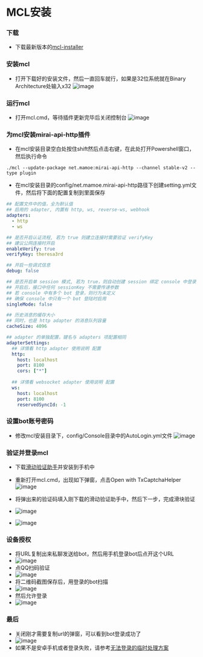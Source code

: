 # MCL安装

### 下载
- 下载最新版本的[mcl-installer](https://github.com/iTXTech/mcl-installer/releases)


### 安装mcl
- 打开下载好的安装文件，然后一直回车就行，如果是32位系统就在Binary Architecture处输入x32
![image](https://user-images.githubusercontent.com/89188316/161088266-461de87d-0e75-414b-aca3-fa3b7eb97e85.png)

### 运行mcl
- 打开mcl.cmd，等待插件更新完毕后关闭控制台
![image](https://user-images.githubusercontent.com/89188316/161089016-81ea8a98-1f74-4f11-96d8-679c5a613868.png)

### 为mcl安装mirai-api-http插件
- 在mcl安装目录空白处按住shift然后点击右键，在此处打开Powershell窗口，然后执行命令
```shell
./mcl --update-package net.mamoe:mirai-api-http --channel stable-v2 --type plugin
```
- 在mcl安装目录的config/net.mamoe.mirai-api-http路径下创建setting.yml文件，然后将下面的配置复制到里面保存
```yaml
## 配置文件中的值，全为默认值
## 启用的 adapter, 内置有 http, ws, reverse-ws, webhook
adapters:
  - http
  - ws

## 是否开启认证流程, 若为 true 则建立连接时需要验证 verifyKey
## 建议公网连接时开启
enableVerify: true
verifyKey: theresa3rd

## 开启一些调式信息
debug: false

## 是否开启单 session 模式, 若为 true，则自动创建 session 绑定 console 中登录的 bot
## 开启后，接口中任何 sessionKey 不需要传递参数
## 若 console 中有多个 bot 登录，则行为未定义
## 确保 console 中只有一个 bot 登陆时启用
singleMode: false

## 历史消息的缓存大小
## 同时，也是 http adapter 的消息队列容量
cacheSize: 4096

## adapter 的单独配置，键名与 adapters 项配置相同
adapterSettings:
  ## 详情看 http adapter 使用说明 配置
  http:
    host: localhost
    port: 8100
    cors: ["*"]
  
  ## 详情看 websocket adapter 使用说明 配置
  ws:
    host: localhost
    port: 8100
    reservedSyncId: -1
```

### 设置bot账号密码
- 修改mcl安装目录下，config/Console目录中的AutoLogin.yml文件
![image](https://user-images.githubusercontent.com/89188316/161096535-77340b3a-862b-426b-9c26-53c26f92832d.png)

### 验证并登录mcl
- 下载[滑动验证助手](https://github.com/mzdluo123/TxCaptchaHelper/releases)并安装到手机中

- 重新打开mcl.cmd，出现如下弹窗，点击Open with TxCaptchaHelper
![image](https://user-images.githubusercontent.com/89188316/161181330-1e1bf5a6-833d-465a-ab80-419c2cdaaa52.png)

- 将弹出来的验证码填入刚下载的滑动验证助手中，然后下一步，完成滑块验证
- ![image](https://user-images.githubusercontent.com/89188316/161178513-bf58f2a1-3c03-4f5b-aa0e-6c4c79119b96.png)
- ![image](https://user-images.githubusercontent.com/89188316/161178979-0655d719-36f1-46a7-93d2-ba9fbff51306.png)

### 设备授权
- 将URL复制出来私聊发送给bot，然后用手机登录bot后点开这个URL
- ![image](https://user-images.githubusercontent.com/89188316/161181132-b4c76afa-637a-4f27-9b2c-2a4c90226209.png)
- 点QQ扫码验证
- ![image](https://user-images.githubusercontent.com/89188316/161180368-66d0717b-f76e-4e88-bdaa-7f818e07fc33.png)
- 将二维码截图保存后，用登录的bot扫描
- ![image](https://user-images.githubusercontent.com/89188316/161180431-eff57a70-17e4-4c11-9195-805b57d8dd93.png)
- 然后允许登录
- ![image](https://user-images.githubusercontent.com/89188316/161180461-2a273c16-425b-46e6-8f97-52260ff30543.png)

### 最后
- 关闭刚才需要复制url的弹窗，可以看到bot登录成功了
- ![image](https://user-images.githubusercontent.com/89188316/161180912-388225c4-a67c-4722-95bc-0fc8902e6d50.png)
- 如果不是安卓手机或者登录失败，请参考[无法登录的临时处理方案](https://mirai.mamoe.net/topic/223/%E6%97%A0%E6%B3%95%E7%99%BB%E5%BD%95%E7%9A%84%E4%B8%B4%E6%97%B6%E5%A4%84%E7%90%86%E6%96%B9%E6%A1%88)







